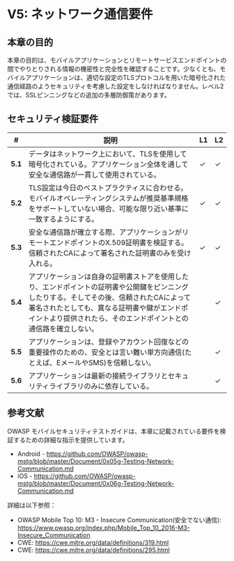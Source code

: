 # V5: ネットワーク通信要件

## 本章の目的

本章の目的は、モバイルアプリケーションとリモートサービスエンドポイントの間でやりとりされる情報の機密性と完全性を確認することです。少なくとも、モバイルアプリケーションは、適切な設定のTLSプロトコルを用いた暗号化された通信経路のようセキュリティを考慮した設定をしなければなりません。レベル2では、SSLピンニングなどの追加の多層防御策があります。

## セキュリティ検証要件

| # | 説明 | L1 | L2 |
| --- | --- | --- | --- |
| **5.1** | データはネットワーク上において、TLSを使用して暗号化されている。アプリケーション全体を通して安全な通信路が一貫して使用されている。 | ✓ | ✓ |
| **5.2** | TLS設定は今日のベストプラクティスに合わせる。モバイルオペレーティングシステムが推奨基準規格をサポートしていない場合、可能な限り近い基準に一致するようにする。 | ✓ | ✓ |
| **5.3** | 安全な通信路が確立する際、アプリケーションがリモートエンドポイントのX.509証明書を検証する。信頼されたCAによって署名された証明書のみを受け入れる。 | ✓ | ✓ |
| **5.4** | アプリケーションは自身の証明書ストアを使用したり、エンドポイントの証明書や公開鍵をピンニングしたりする。そしてその後、信頼されたCAによって署名されたとしても、異なる証明書や鍵がエンドポイントより提供されたら、そのエンドポイントとの通信路を確立しない。 |   | ✓ |
| **5.5** | アプリケーションは、登録やアカウント回復などの重要操作のための、安全とは言い難い単方向通信(たとえば、EメールやSMS)を信頼しない。 |  | ✓ |
| **5.6** | アプリケーションは最新の接続ライブラリとセキュリティライブラリのみに依存している。 |  | ✓ |

## 参考文献

OWASP モバイルセキュリティテストガイドは、本章に記載されている要件を検証するための詳細な指示を提供しています。

- Android - https://github.com/OWASP/owasp-mstg/blob/master/Document/0x05g-Testing-Network-Communication.md
- iOS - https://github.com/OWASP/owasp-mstg/blob/master/Document/0x06g-Testing-Network-Communication.md

詳細は以下参照：

- OWASP Mobile Top 10:  M3 - Insecure Communication(安全でない通信): https://www.owasp.org/index.php/Mobile_Top_10_2016-M3-Insecure_Communication
- CWE: https://cwe.mitre.org/data/definitions/319.html
- CWE: https://cwe.mitre.org/data/definitions/295.html
